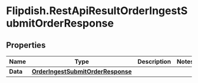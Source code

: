 # Flipdish.RestApiResultOrderIngestSubmitOrderResponse

## Properties

Name | Type | Description | Notes
------------ | ------------- | ------------- | -------------
**Data** | [**OrderIngestSubmitOrderResponse**](OrderIngestSubmitOrderResponse.md) |  | 


